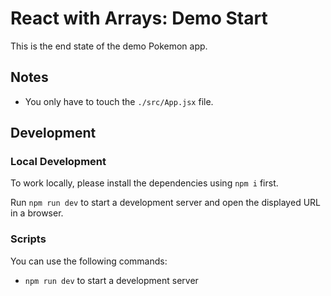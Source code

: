 # React with Arrays: Demo Start

This is the end state of the demo Pokemon app.

## Notes

- You only have to touch the `./src/App.jsx` file.

## Development

### Local Development

To work locally, please install the dependencies using `npm i` first.

Run `npm run dev` to start a development server and open the displayed URL in a browser.

### Scripts

You can use the following commands:

- `npm run dev` to start a development server
